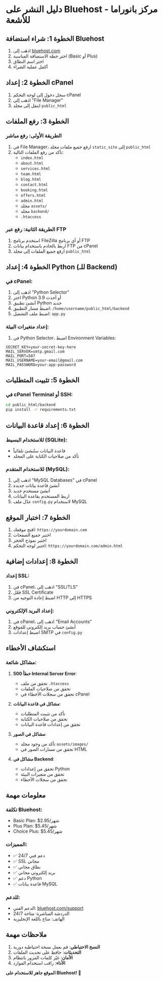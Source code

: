 # دليل النشر على Bluehost - مركز بانوراما للأشعة

## الخطوة 1: شراء استضافة Bluehost

1. اذهب إلى [bluehost.com](https://bluehost.com)
2. اختر خطة الاستضافة المناسبة (Basic أو Plus)
3. اختر اسم النطاق
4. أكمل عملية الشراء

## الخطوة 2: إعداد cPanel

1. سجل دخول إلى لوحة التحكم cPanel
2. اذهب إلى "File Manager"
3. انتقل إلى مجلد `public_html`

## الخطوة 3: رفع الملفات

### الطريقة الأولى: رفع مباشر
1. في File Manager، ارفع جميع ملفات مجلد `static_site` إلى `public_html`
2. تأكد من رفع الملفات التالية:
   - `index.html`
   - `about.html`
   - `services.html`
   - `team.html`
   - `blog.html`
   - `contact.html`
   - `booking.html`
   - `offers.html`
   - `admin.html`
   - مجلد `assets/`
   - مجلد `backend/`
   - `.htaccess`

### الطريقة الثانية: رفع عبر FTP
1. استخدم برنامج FileZilla أو أي برنامج FTP
2. اربط بالخادم باستخدام بيانات FTP من cPanel
3. ارفع جميع الملفات إلى مجلد `public_html`

## الخطوة 4: إعداد Python (للـ Backend)

### في cPanel:
1. اذهب إلى "Python Selector"
2. اختر Python 3.9 أو أحدث
3. أنشئ تطبيق Python جديد
4. اضبط مسار التطبيق: `/home/username/public_html/backend`
5. اضبط ملف التشغيل: `app.py`

### إعداد متغيرات البيئة:
1. في Python Selector، اضبط Environment Variables:
```
SECRET_KEY=your-secret-key-here
MAIL_SERVER=smtp.gmail.com
MAIL_PORT=587
MAIL_USERNAME=your-email@gmail.com
MAIL_PASSWORD=your-app-password
```

## الخطوة 5: تثبيت المتطلبات

### في cPanel Terminal أو SSH:
```bash
cd public_html/backend
pip install -r requirements.txt
```

## الخطوة 6: إعداد قاعدة البيانات

### للاستخدام البسيط (SQLite):
- قاعدة البيانات ستُنشئ تلقائياً
- تأكد من صلاحيات الكتابة على المجلد

### للاستخدام المتقدم (MySQL):
1. اذهب إلى "MySQL Databases" في cPanel
2. أنشئ قاعدة بيانات جديدة
3. أنشئ مستخدم جديد
4. اربط المستخدم بقاعدة البيانات
5. عدّل ملف `config.py` لاستخدام MySQL

## الخطوة 7: اختبار الموقع

1. افتح موقعك: `https://yourdomain.com`
2. اختبر جميع الصفحات
3. اختبر نموذج الحجز
4. اختبر لوحة التحكم: `https://yourdomain.com/admin.html`

## الخطوة 8: إعدادات إضافية

### إعداد SSL:
1. في cPanel، اذهب إلى "SSL/TLS"
2. فعّل SSL Certificate
3. اضبط إعادة التوجيه من HTTP إلى HTTPS

### إعداد البريد الإلكتروني:
1. في cPanel، اذهب إلى "Email Accounts"
2. أنشئ حساب بريد إلكتروني للموقع
3. اضبط إعدادات SMTP في `config.py`

## استكشاف الأخطاء

### مشاكل شائعة:

1. **خطأ 500 Internal Server Error**:
   - تحقق من ملف `.htaccess`
   - تحقق من صلاحيات الملفات
   - تحقق من سجلات الأخطاء في cPanel

2. **مشاكل في قاعدة البيانات**:
   - تأكد من تثبيت المتطلبات
   - تحقق من صلاحيات الكتابة
   - تحقق من إعدادات قاعدة البيانات

3. **مشاكل في الصور**:
   - تأكد من وجود مجلد `assets/images/`
   - تحقق من مسارات الصور في HTML

4. **مشاكل في Backend**:
   - تحقق من إعدادات Python
   - تحقق من متغيرات البيئة
   - تحقق من سجلات الأخطاء

## معلومات مهمة

### تكلفة Bluehost:
- Basic Plan: $2.95/شهر
- Plus Plan: $5.45/شهر
- Choice Plus: $5.45/شهر

### المميزات:
- ✅ دعم فني 24/7
- ✅ SSL مجاني
- ✅ نطاق مجاني
- ✅ بريد إلكتروني مجاني
- ✅ دعم Python
- ✅ قاعدة بيانات MySQL

### للدعم:
- الدعم الفني: [bluehost.com/support](https://bluehost.com/support)
- الدردشة المباشرة: متاحة 24/7
- الهاتف: متاح باللغة الإنجليزية

## ملاحظات مهمة

1. **النسخ الاحتياطي**: قم بعمل نسخة احتياطية دورية
2. **التحديثات**: حافظ على تحديث الملفات
3. **الأمان**: غيّر كلمات المرور بانتظام
4. **الأداء**: راقب استخدام الموارد

**الموقع جاهز للاستخدام على Bluehost! 🎉** 